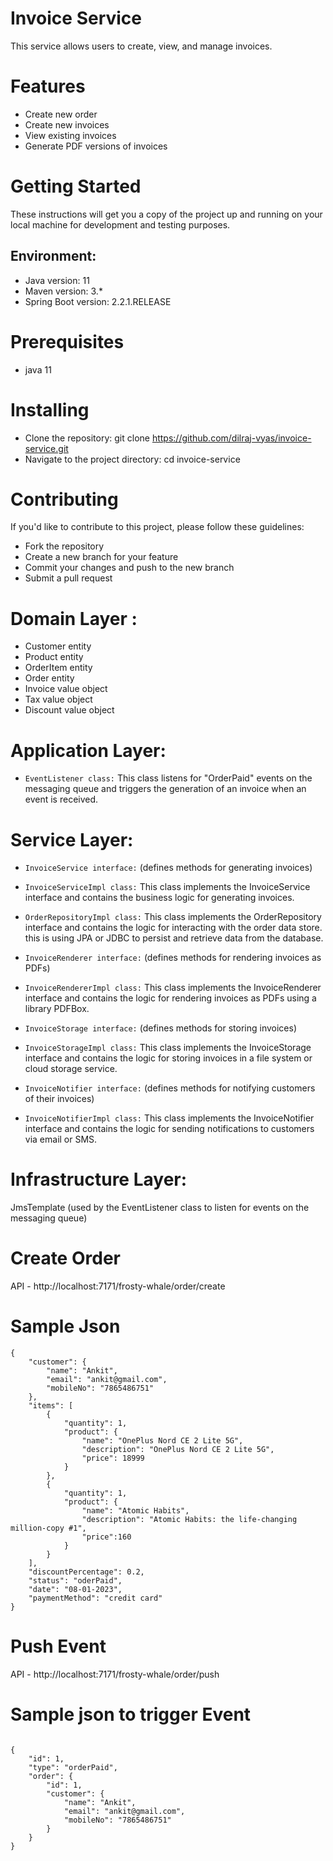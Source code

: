 # Invoice Service

This service allows users to create, view, and manage invoices.

# Features
- Create new order
- Create new invoices
- View existing invoices
- Generate PDF versions of invoices



# Getting Started
These instructions will get you a copy of the project up and running on your local machine for development and testing purposes.

## Environment:
- Java version: 11
- Maven version: 3.*
- Spring Boot version: 2.2.1.RELEASE

# Prerequisites
- java 11


# Installing
- Clone the repository: git clone https://github.com/dilraj-vyas/invoice-service.git
- Navigate to the project directory: cd invoice-service

# Contributing
If you'd like to contribute to this project, please follow these guidelines:

- Fork the repository
- Create a new branch for your feature
- Commit your changes and push to the new branch
- Submit a pull request

# Domain Layer :

- Customer entity
- Product entity
- OrderItem entity
- Order entity
- Invoice value object
- Tax value object
- Discount value object

# Application Layer:

- `EventListener class:` This class listens for "OrderPaid" events on the messaging queue and triggers the generation of an invoice when an event is received.

# Service Layer:

- `InvoiceService interface:` (defines methods for generating invoices)

- `InvoiceServiceImpl class:`  This class implements the InvoiceService interface and contains the business logic for generating invoices. 

- `OrderRepositoryImpl class:`  This class implements the OrderRepository interface and contains the logic for interacting with the order data store. this is using  JPA or JDBC to persist and retrieve data from the database.

- `InvoiceRenderer interface:`  (defines methods for rendering invoices as PDFs)

- `InvoiceRendererImpl class:`  This class implements the InvoiceRenderer interface and contains the logic for rendering invoices as PDFs using a library PDFBox.

- `InvoiceStorage interface:`  (defines methods for storing invoices)

- `InvoiceStorageImpl class:`  This class implements the InvoiceStorage interface and contains the logic for storing invoices in a file system or cloud storage service.

- `InvoiceNotifier interface:` (defines methods for notifying customers of their invoices)

- `InvoiceNotifierImpl class:` This class implements the InvoiceNotifier interface and contains the logic for sending notifications to customers via email or SMS.


# Infrastructure Layer:

JmsTemplate (used by the EventListener class to listen for events on the messaging queue)

# Create Order
API - http://localhost:7171/frosty-whale/order/create

# Sample Json
``` 
{
    "customer": {
        "name": "Ankit",
        "email": "ankit@gmail.com",
        "mobileNo": "7865486751"
    },
    "items": [
        {
            "quantity": 1,
            "product": {
                "name": "OnePlus Nord CE 2 Lite 5G",
                "description": "OnePlus Nord CE 2 Lite 5G",
                "price": 18999
            }
        },
        {
            "quantity": 1,
            "product": {
                "name": "Atomic Habits",
                "description": "Atomic Habits: the life-changing million-copy #1",
                "price":160
            }
        }
    ],
    "discountPercentage": 0.2,
    "status": "oderPaid",
    "date": "08-01-2023",
    "paymentMethod": "credit card"
}

```

# Push Event 

API - http://localhost:7171/frosty-whale/order/push
# Sample  json to trigger Event

```

{
    "id": 1,
    "type": "orderPaid",
    "order": {
        "id": 1,
        "customer": {
            "name": "Ankit",
            "email": "ankit@gmail.com",
            "mobileNo": "7865486751"
        }
    }
}

```


